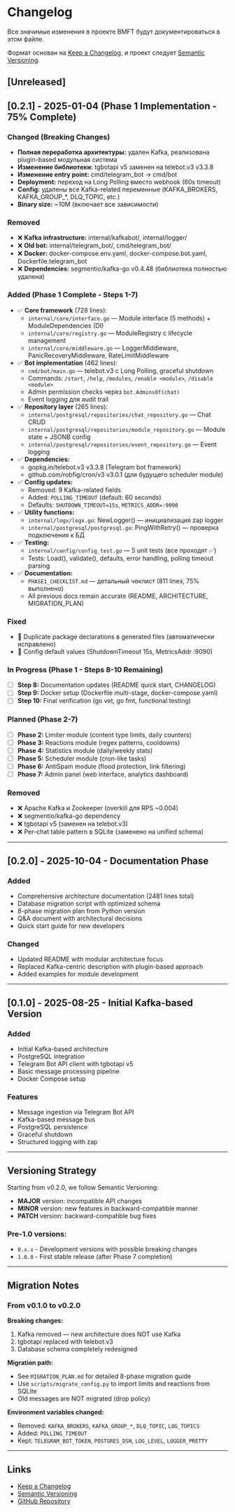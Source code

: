 # Changelog

Все значимые изменения в проекте BMFT будут документироваться в этом файле.

Формат основан на [Keep a Changelog](https://keepachangelog.com/ru/1.0.0/),
и проект следует [Semantic Versioning](https://semver.org/lang/ru/).

## [Unreleased]

## [0.2.1] - 2025-01-04 (Phase 1 Implementation - 75% Complete)

### Changed (Breaking Changes)
- **Полная переработка архитектуры:** удален Kafka, реализована plugin-based модульная система
- **Изменение библиотеки:** tgbotapi v5 заменен на telebot.v3 v3.3.8
- **Изменение entry point:** cmd/telegram_bot → cmd/bot
- **Deployment:** переход на Long Polling вместо webhook (60s timeout)
- **Config:** удалены все Kafka-related переменные (KAFKA_BROKERS, KAFKA_GROUP_*, DLQ_TOPIC, etc.)
- **Binary size:** ~10M (включает все зависимости)

### Removed
- ❌ **Kafka infrastructure:** internal/kafkabot/, internal/logger/
- ❌ **Old bot:** internal/telegram_bot/, cmd/telegram_bot/
- ❌ **Docker:** docker-compose.env.yaml, docker-compose.bot.yaml, Dockerfile.telegram_bot
- ❌ **Dependencies:** segmentio/kafka-go v0.4.48 (библиотека полностью удалена)

### Added (Phase 1 Complete - Steps 1-7)
- ✅ **Core framework** (728 lines):
  - `internal/core/interface.go` — Module interface (5 methods) + ModuleDependencies (DI)
  - `internal/core/registry.go` — ModuleRegistry с lifecycle management
  - `internal/core/middleware.go` — LoggerMiddleware, PanicRecoveryMiddleware, RateLimitMiddleware
- ✅ **Bot implementation** (462 lines):
  - `cmd/bot/main.go` — telebot.v3 с Long Polling, graceful shutdown
  - Commands: `/start`, `/help`, `/modules`, `/enable <module>`, `/disable <module>`
  - Admin permission checks через `bot.AdminsOf(chat)`
  - Event logging для audit trail
- ✅ **Repository layer** (265 lines):
  - `internal/postgresql/repositories/chat_repository.go` — Chat CRUD
  - `internal/postgresql/repositories/module_repository.go` — Module state + JSONB config
  - `internal/postgresql/repositories/event_repository.go` — Event logging
- ✅ **Dependencies:**
  - gopkg.in/telebot.v3 v3.3.8 (Telegram bot framework)
  - github.com/robfig/cron/v3 v3.0.1 (для будущего scheduler module)
- ✅ **Config updates:**
  - Removed: 9 Kafka-related fields
  - Added: `POLLING_TIMEOUT` (default: 60 seconds)
  - Defaults: `SHUTDOWN_TIMEOUT=15s`, `METRICS_ADDR=:9090`
- ✅ **Utility functions:**
  - `internal/logx/logx.go`: NewLogger() — инициализация zap logger
  - `internal/postgresql/postgresql.go`: PingWithRetry() — проверка подключения к БД
- ✅ **Testing:**
  - `internal/config/config_test.go` — 5 unit tests (все проходят ✅)
  - Tests: Load(), validate(), defaults, error handling, polling timeout parsing
- ✅ **Documentation:**
  - `PHASE1_CHECKLIST.md` — детальный чеклист (811 lines, 75% выполнено)
  - All previous docs remain accurate (README, ARCHITECTURE, MIGRATION_PLAN)

### Fixed
- 🔧 Duplicate package declarations в generated files (автоматически исправлено)
- 🔧 Config default values (ShutdownTimeout 15s, MetricsAddr :9090)

### In Progress (Phase 1 - Steps 8-10 Remaining)
- [ ] **Step 8:** Documentation updates (README quick start, CHANGELOG)
- [ ] **Step 9:** Docker setup (Dockerfile multi-stage, docker-compose.yaml)
- [ ] **Step 10:** Final verification (go vet, go fmt, functional testing)

### Planned (Phase 2-7)
- [ ] **Phase 2:** Limiter module (content type limits, daily counters)
- [ ] **Phase 3:** Reactions module (regex patterns, cooldowns)
- [ ] **Phase 4:** Statistics module (daily/weekly stats)
- [ ] **Phase 5:** Scheduler module (cron-like tasks)
- [ ] **Phase 6:** AntiSpam module (flood protection, link filtering)
- [ ] **Phase 7:** Admin panel (web interface, analytics dashboard)

### Removed
- ❌ Apache Kafka и Zookeeper (overkill для RPS ~0.004)
- ❌ segmentio/kafka-go dependency
- ❌ tgbotapi v5 (заменен на telebot.v3)
- ❌ Per-chat table pattern в SQLite (заменено на unified schema)

---

## [0.2.0] - 2025-10-04 - Documentation Phase

### Added
- Comprehensive architecture documentation (2481 lines total)
- Database migration script with optimized schema
- 8-phase migration plan from Python version
- Q&A document with architectural decisions
- Quick start guide for new developers

### Changed
- Updated README with modular architecture focus
- Replaced Kafka-centric description with plugin-based approach
- Added examples for module development

---

## [0.1.0] - 2025-08-25 - Initial Kafka-based Version

### Added
- Initial Kafka-based architecture
- PostgreSQL integration
- Telegram Bot API client with tgbotapi v5
- Basic message processing pipeline
- Docker Compose setup

### Features
- Message ingestion via Telegram Bot API
- Kafka-based message bus
- PostgreSQL persistence
- Graceful shutdown
- Structured logging with zap

---

## Versioning Strategy

Starting from v0.2.0, we follow Semantic Versioning:

- **MAJOR** version: incompatible API changes
- **MINOR** version: new features in backward-compatible manner
- **PATCH** version: backward-compatible bug fixes

### Pre-1.0 versions:
- `0.x.x` - Development versions with possible breaking changes
- `1.0.0` - First stable release (after Phase 7 completion)

---

## Migration Notes

### From v0.1.0 to v0.2.0

**Breaking changes:**
1. Kafka removed — new architecture does NOT use Kafka
2. tgbotapi replaced with telebot.v3
3. Database schema completely redesigned

**Migration path:**
- See `MIGRATION_PLAN.md` for detailed 8-phase migration guide
- Use `scripts/migrate_config.py` to import limits and reactions from SQLite
- Old messages are NOT migrated (drop policy)

**Environment variables changed:**
- Removed: `KAFKA_BROKERS`, `KAFKA_GROUP_*`, `DLQ_TOPIC`, `LOG_TOPICS`
- Added: `POLLING_TIMEOUT`
- Kept: `TELEGRAM_BOT_TOKEN`, `POSTGRES_DSN`, `LOG_LEVEL`, `LOGGER_PRETTY`

---

## Links

- [Keep a Changelog](https://keepachangelog.com/ru/1.0.0/)
- [Semantic Versioning](https://semver.org/lang/ru/)
- [GitHub Repository](https://github.com/your-repo/bmft)
